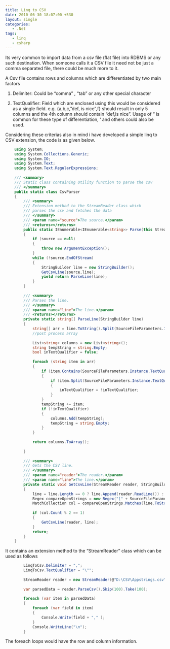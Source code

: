 ```yaml
---
title: Linq to CSV
date: 2010-06-30 18:07:00 +530
layout: single
categories: 
   - .Net
tags:
   - linq
   - csharp
---
```

Its very common to import data from a csv file (flat file) into RDBMS or any such destination. When someone calls it a CSV file it need not be just a comma separated file, there could be much more to it.

A Csv file contains rows and columns which are differentiated by two main factors

1. Delimiter: Could be “comma” , “tab” or any other special character

2. TextQualifier: Field which are enclosed using this would be considered as a single field. e.g. {a,b,c,”def, is nice”,f} should result in only 5 columns and the 4th column should contain “def,is nice”. Usage of “ is common for these type of differentiation, ‘ and others could also be used.

Considering these criterias also in mind i have developed a simple linq to CSV extension, the code is as given below.

```csharp
    using System;
    using System.Collections.Generic;
    using System.IO;
    using System.Text;
    using System.Text.RegularExpressions;
 
    /// <summary>
    /// Static class containing Utility function to parse the csv
    /// </summary>
    public static class CsvParser
    {
        /// <summary>
        /// Extension method to the StreamReader class which
        /// parses the csv and fetches the data
        /// </summary>
        /// <param name="source">The source.</param>
        /// <returns></returns>
        public static IEnumerable<IEnumerable<string>> Parse(this StreamReader source)
        {
            if (source == null)
            {
                throw new ArgumentException();
            }
            while (!source.EndOfStream)
            {
                StringBuilder line = new StringBuilder();
                GetCsvLine(source,line);
                yield return ParseLine(line);  
            }
        }
        
        /// <summary>
        /// Parses the line.
        /// </summary>
        /// <param name="line">The line.</param>
        /// <returns></returns>
        private static string[] ParseLine(StringBuilder line)
        {
            string[] arr = line.ToString().Split(SourceFileParameters.Instance.FieldSeparator.ToCharArray());
            //post process array
 
            List<string> columns = new List<string>();
            string tempString = string.Empty;
            bool inTextQualifier = false;
 
            foreach (string item in arr)
            {
                if (item.Contains(SourceFileParameters.Instance.TextQualifier))
                {
                    if (item.Split(SourceFileParameters.Instance.TextQualifier.ToCharArray()).Length % 2 == 0)
                    {
                        inTextQualifier = !inTextQualifier;
                    }
                }
                tempString += item;
                if (!inTextQualifier)
                {
                    columns.Add(tempString);
                    tempString = string.Empty;
                }
            }
 
            return columns.ToArray();
 
        }
 
        /// <summary>
        /// Gets the CSV line.
        /// </summary>
        /// <param name="reader">The reader.</param>
        /// <param name="line">The line.</param>
        private static void GetCsvLine(StreamReader reader, StringBuilder line)
        {
            line = line.Length == 0 ? line.Append(reader.ReadLine()) : line.Append("\n" + reader.ReadLine());
            Regex compareOpenStrings = new Regex("[" + SourceFileParameters.Instance.TextQualifier + "]");
            MatchCollection col = compareOpenStrings.Matches(line.ToString());
 
            if (col.Count % 2 == 1)
            {
                GetCsvLine(reader, line);
            }
            return;
        }
    }
```
It contains an extension method to the “StreamReader” class which can be used as follows

```csharp
        LinqToCsv.Delimiter = ",";
        LinqToCsv.TextQualifier = "\"";
            
        StreamReader reader = new StreamReader(@"D:\CSV\Appstrings.csv",Encoding.Default);
            
        var parsedData = reader.ParseCsv().Skip(100).Take(100);
 
        foreach (var item in parsedData)
        {
            foreach (var field in item)
            {
                Console.Write(field + "," );
            }
            Console.WriteLine("\n");
        }
```

The foreach loops would have the row and column information.